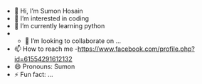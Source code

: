 - 👋 Hi, I’m Sumon Hosain
- 👀 I’m interested in coding
- 🌱 I’m currently learning python
- - 💞️ I’m looking to collaborate on ...
- 📫 How to reach me -https://www.facebook.com/profile.php?id=61554291612132
- 😄 Pronouns: Sumon
- ⚡ Fun fact: ...

<!---
SumonHosain/SumonHosain is a ✨ special ✨ repository because its `README.md` (this file) appears on your GitHub profile.
You can click the Preview link to take a look at your changes.
--->
